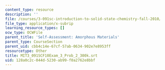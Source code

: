 ```yaml
---
content_type: resource
description: ''
file: /courses/3-091sc-introduction-to-solid-state-chemistry-fall-2010/128a0c2c044d5230ab99f0a2762e8bbf_MIT3_091SCF10Exam_3_Prob_2_300k.vtt
file_type: application/x-subrip
learning_resource_types: []
ocw_type: OCWFile
parent_title: 'Self-Assessment: Amorphous Materials'
parent_type: CourseSection
parent_uid: cbb4c14e-67cf-57ab-0634-902e7e8953ff
resourcetype: Other
title: MIT3_091SCF10Exam_3_Prob_2_300k.srt
uid: 128a0c2c-044d-5230-ab99-f0a2762e8bbf
---
```


